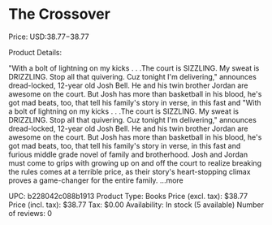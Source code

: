 # The Crossover

Price: USD:$38.77-$38.77

Product Details:

"With a bolt of lightning on my kicks . . .The court is SIZZLING. My sweat is DRIZZLING. Stop all that quivering. Cuz tonight I'm delivering," announces dread-locked, 12-year old Josh Bell. He and his twin brother Jordan are awesome on the court. But Josh has more than basketball in his blood, he's got mad beats, too, that tell his family's story in verse, in this fast and "With a bolt of lightning on my kicks . . .The court is SIZZLING. My sweat is DRIZZLING. Stop all that quivering. Cuz tonight I'm delivering," announces dread-locked, 12-year old Josh Bell. He and his twin brother Jordan are awesome on the court. But Josh has more than basketball in his blood, he's got mad beats, too, that tell his family's story in verse, in this fast and furious middle grade novel of family and brotherhood. Josh and Jordan must come to grips with growing up on and off the court to realize breaking the rules comes at a terrible price, as their story's heart-stopping climax proves a game-changer for the entire family. ...more

UPC: b228042c088b1913
Product Type: Books
Price (excl. tax): $38.77
Price (incl. tax): $38.77
Tax: $0.00
Availability: In stock (5 available)
Number of reviews: 0